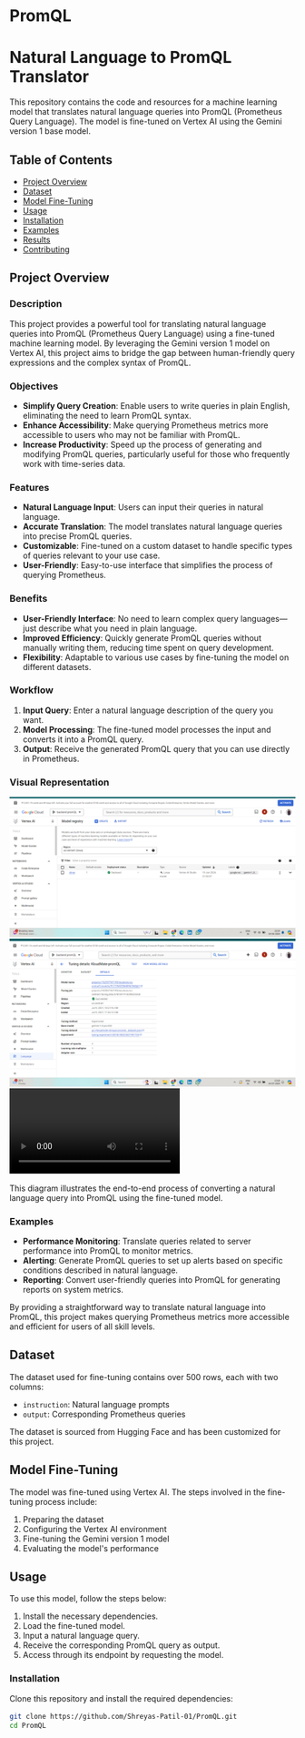 # PromQL

# Natural Language to PromQL Translator

This repository contains the code and resources for a machine learning model that translates natural language queries into PromQL (Prometheus Query Language). The model is fine-tuned on Vertex AI using the Gemini version 1 base model.

## Table of Contents
- [Project Overview](#project-overview)
- [Dataset](#dataset)
- [Model Fine-Tuning](#model-fine-tuning)
- [Usage](#usage)
- [Installation](#installation)
- [Examples](#examples)
- [Results](#results)
- [Contributing](#contributing)


## Project Overview

### Description
This project provides a powerful tool for translating natural language queries into PromQL (Prometheus Query Language) using a fine-tuned machine learning model. By leveraging the Gemini version 1 model on Vertex AI, this project aims to bridge the gap between human-friendly query expressions and the complex syntax of PromQL.

### Objectives
- **Simplify Query Creation**: Enable users to write queries in plain English, eliminating the need to learn PromQL syntax.
- **Enhance Accessibility**: Make querying Prometheus metrics more accessible to users who may not be familiar with PromQL.
- **Increase Productivity**: Speed up the process of generating and modifying PromQL queries, particularly useful for those who frequently work with time-series data.

### Features
- **Natural Language Input**: Users can input their queries in natural language.
- **Accurate Translation**: The model translates natural language queries into precise PromQL queries.
- **Customizable**: Fine-tuned on a custom dataset to handle specific types of queries relevant to your use case.
- **User-Friendly**: Easy-to-use interface that simplifies the process of querying Prometheus.

### Benefits
- **User-Friendly Interface**: No need to learn complex query languages—just describe what you need in plain language.
- **Improved Efficiency**: Quickly generate PromQL queries without manually writing them, reducing time spent on query development.
- **Flexibility**: Adaptable to various use cases by fine-tuning the model on different datasets.

### Workflow
1. **Input Query**: Enter a natural language description of the query you want.
2. **Model Processing**: The fine-tuned model processes the input and converts it into a PromQL query.
3. **Output**: Receive the generated PromQL query that you can use directly in Prometheus.

### Visual Representation
![Project Workflow](https://github.com/Shreyas-Patil-01/PromQL/blob/main/model_deployed_img.png)
![Project Workflow](https://github.com/Shreyas-Patil-01/PromQL/blob/main/Fine_tuned_model_details.png)
![Project Workflow](https://github.com/Shreyas-Patil-01/PromQL/blob/main/output_video.mp4)

This diagram illustrates the end-to-end process of converting a natural language query into PromQL using the fine-tuned model.

### Examples
- **Performance Monitoring**: Translate queries related to server performance into PromQL to monitor metrics.
- **Alerting**: Generate PromQL queries to set up alerts based on specific conditions described in natural language.
- **Reporting**: Convert user-friendly queries into PromQL for generating reports on system metrics.

By providing a straightforward way to translate natural language into PromQL, this project makes querying Prometheus metrics more accessible and efficient for users of all skill levels.


## Dataset
The dataset used for fine-tuning contains over 500 rows, each with two columns:
- `instruction`: Natural language prompts
- `output`: Corresponding Prometheus queries

The dataset is sourced from Hugging Face and has been customized for this project.

## Model Fine-Tuning
The model was fine-tuned using Vertex AI. The steps involved in the fine-tuning process include:
1. Preparing the dataset
2. Configuring the Vertex AI environment
3. Fine-tuning the Gemini version 1 model
4. Evaluating the model's performance

## Usage
To use this model, follow the steps below:
1. Install the necessary dependencies.
2. Load the fine-tuned model.
3. Input a natural language query.
4. Receive the corresponding PromQL query as output.
5. Access through its endpoint by requesting the model.

### Installation
Clone this repository and install the required dependencies:
```bash
git clone https://github.com/Shreyas-Patil-01/PromQL.git
cd PromQL


